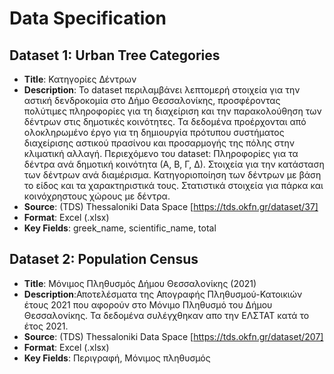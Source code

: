 # Data Specification

## Dataset 1: Urban Tree Categories
- **Title**: Κατηγορίες Δέντρων
- **Description**: Το dataset περιλαμβάνει λεπτομερή στοιχεία για την αστική δενδροκομία στο Δήμο Θεσσαλονίκης, προσφέροντας πολύτιμες πληροφορίες για τη διαχείριση και την παρακολούθηση των δέντρων στις δημοτικές κοινότητες. Τα δεδομένα προέρχονται από ολοκληρωμένο έργο για τη δημιουργία πρότυπου συστήματος διαχείρισης αστικού πρασίνου και προσαρμογής της πόλης στην κλιματική αλλαγή. Περιεχόμενο του dataset: Πληροφορίες για τα δέντρα ανά δημοτική κοινότητα (Α, Β, Γ, Δ). Στοιχεία για την κατάσταση των δέντρων ανά διαμέρισμα. Κατηγοριοποίηση των δέντρων με βάση το είδος και τα χαρακτηριστικά τους. Στατιστικά στοιχεία για πάρκα και κοινόχρηστους χώρους με δέντρα.
- **Source**: (TDS) Thessaloniki Data Space [https://tds.okfn.gr/dataset/37]
- **Format**: Excel (.xlsx)
- **Key Fields**: greek_name, scientific_name, total

## Dataset 2: Population Census
- **Title**: Μόνιμος Πληθυσμός Δήμου Θεσσαλονίκης (2021)
- **Description**:Αποτελέσματα της Απογραφής Πληθυσμού-Κατοικιών έτους 2021 που αφορούν στο Μόνιμο Πληθυσμό του Δήμου Θεσσαλονίκης. Τα δεδομένα συλέγχθηκαν απο την ΕΛΣΤΑΤ κατά το έτος 2021. 
- **Source**: (TDS) Thessaloniki Data Space [https://tds.okfn.gr/dataset/207] 
- **Format**: Excel (.xlsx)
- **Key Fields**: Περιγραφή, Μόνιμος πληθυσμός



